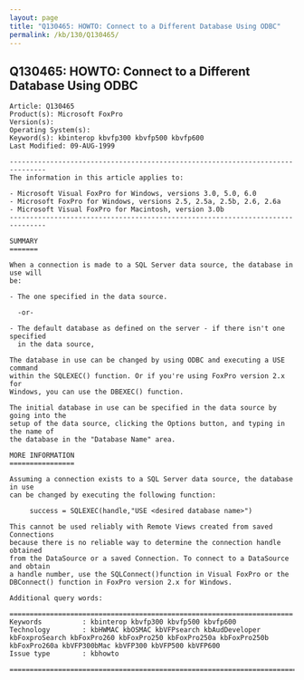```yaml
---
layout: page
title: "Q130465: HOWTO: Connect to a Different Database Using ODBC"
permalink: /kb/130/Q130465/
---
```


## Q130465: HOWTO: Connect to a Different Database Using ODBC

	Article: Q130465
	Product(s): Microsoft FoxPro
	Version(s): 
	Operating System(s): 
	Keyword(s): kbinterop kbvfp300 kbvfp500 kbvfp600
	Last Modified: 09-AUG-1999
	
	-------------------------------------------------------------------------------
	The information in this article applies to:
	
	- Microsoft Visual FoxPro for Windows, versions 3.0, 5.0, 6.0 
	- Microsoft FoxPro for Windows, versions 2.5, 2.5a, 2.5b, 2.6, 2.6a 
	- Microsoft Visual FoxPro for Macintosh, version 3.0b 
	-------------------------------------------------------------------------------
	
	SUMMARY
	=======
	
	When a connection is made to a SQL Server data source, the database in use will
	be:
	
	- The one specified in the data source.
	
	  -or-
	
	- The default database as defined on the server - if there isn't one specified
	  in the data source,
	
	The database in use can be changed by using ODBC and executing a USE command
	within the SQLEXEC() function. Or if you're using FoxPro version 2.x for
	Windows, you can use the DBEXEC() function.
	
	The initial database in use can be specified in the data source by going into the
	setup of the data source, clicking the Options button, and typing in the name of
	the database in the "Database Name" area.
	
	MORE INFORMATION
	================
	
	Assuming a connection exists to a SQL Server data source, the database in use
	can be changed by executing the following function:
	
	     success = SQLEXEC(handle,"USE <desired database name>")
	
	This cannot be used reliably with Remote Views created from saved Connections
	because there is no reliable way to determine the connection handle obtained
	from the DataSource or a saved Connection. To connect to a DataSource and obtain
	a handle number, use the SQLConnect()function in Visual FoxPro or the
	DBConnect() function in FoxPro version 2.x for Windows.
	
	Additional query words:
	
	======================================================================
	Keywords          : kbinterop kbvfp300 kbvfp500 kbvfp600 
	Technology        : kbHWMAC kbOSMAC kbVFPsearch kbAudDeveloper kbFoxproSearch kbFoxPro260 kbFoxPro250 kbFoxPro250a kbFoxPro250b kbFoxPro260a kbVFP300bMac kbVFP300 kbVFP500 kbVFP600
	Issue type        : kbhowto
	
	=============================================================================
	
